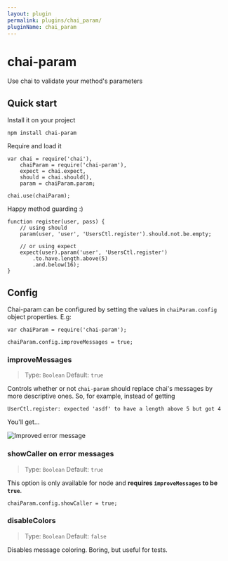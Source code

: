 ```yaml
---
layout: plugin
permalink: plugins/chai_param/
pluginName: chai_param
---
```


chai-param
==========

Use chai to validate your method's parameters

## Quick start

Install it on your project

    npm install chai-param
    
Require and load it

    var chai = require('chai'),
        chaiParam = require('chai-param'),
        expect = chai.expect,
        should = chai.should(),
        param = chaiParam.param;

    chai.use(chaiParam);
    
Happy method guarding :)
    
    function register(user, pass) {
    	// using should
    	param(user, 'user', 'UsersCtl.register').should.not.be.empty;
    	
    	// or using expect
    	expect(user).param('user', 'UsersCtl.register')
    		.to.have.length.above(5)
    		.and.below(16);
    }
    
## Config

Chai-param can be configured by setting the values in `chaiParam.config` object properties. E.g:

    var chaiParam = require('chai-param');
    
    chaiParam.config.improveMessages = true;

### improveMessages

> Type: `Boolean` Default: `true`

Controls whether or not `chai-param` should replace chai's messages by more descriptive ones. So, for example, instead of getting

    UserCtl.register: expected 'asdf' to have a length above 5 but got 4
    
You'll get...

![Improved error message](https://cloud.githubusercontent.com/assets/117560/3900275/483cbe6c-2289-11e4-99d9-344f0c865edd.png)

### showCaller on error messages

> Type: `Boolean` Default: `true`

This option is only available for node and **requires `improveMessages` to be `true`**.

    chaiParam.config.showCaller = true;

### disableColors

> Type: `Boolean` Default: `false`
  
Disables message coloring. Boring, but useful for tests.
